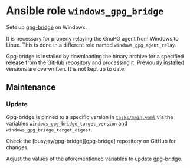 # Ansible role `windows_gpg_bridge`

Sets up [gpg-bridge](https://github.com/BusyJay/gpg-bridge) on Windows.

It is necessary for properly relaying the GnuPG agent from Windows to Linux.
This is done in a different role named `windows_gpg_agent_relay`.

Gpg-bridge is installed by downloading the binary archive for a specified
release from the GitHub repository and processing it. Previously installed
versions are overwritten. It is not kept up to date.

## Maintenance

### Update

Gpg-bridge is pinned to a specific version in
[`tasks/main.yaml`](tasks/main.yaml) via the variables
`windows_gpg_bridge_target_version` and `windows_gpg_bridge_target_digest`.

Check the [busyjay/gpg-bridge][gpg-bridge] repository on GitHub for changes.

Adjust the values of the aforementioned variables to update gpg-bridge.
